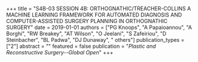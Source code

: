 +++
title = "S4B-03 SESSION 4B: ORTHOGNATHIC/TREACHER-COLLINS A MACHINE LEARNING FRAMEWORK FOR AUTOMATED DIAGNOSIS AND COMPUTER-ASSISTED SURGERY PLANNING IN ORTHOGNATHIC SURGERY"
date = 2019-01-01
authors = ["PG Knoops", "A Papaioannou", "A Borghi", "RW Breakey", "AT Wilson", "O Jeelani", "S Zafeiriou", "D Steinbacher", "BL Padwa", "DJ Dunaway", " others"]
publication_types = ["2"]
abstract = ""
featured = false
publication = "*Plastic and Reconstructive Surgery--Global Open*"
+++

